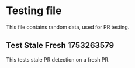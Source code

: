 # Testing file

This file contains random data, used for PR testing.


## Test Stale Fresh 1753263579

This tests stale PR detection on a fresh PR.
